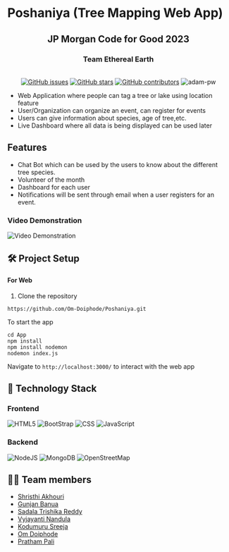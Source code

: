 # Poshaniya (Tree Mapping Web App)

<div align="center">
   <h2>JP Morgan Code for Good 2023</h2> 
   <h3> Team Ethereal Earth </h3>
   <br>
  <a href="https://github.com/Om-Doiphode/Poshaniya/stargazers"><img alt="GitHub issues" src="https://img.shields.io/github/stars/Om-Doiphode/Poshaniya"></a>
  <a href="https://github.com/Om-Doiphode/Poshaniya/network/members"><img alt="GitHub stars" src="https://img.shields.io/github/forks/Om-Doiphode/Poshaniya"></a>
  <a href="https://github.com/Om-Doiphode/Poshaniya/issues"><img alt="GitHub contributors" src="https://img.shields.io/github/issues/Om-Doiphode/Poshaniya"></a>
    <img src="https://komarev.com/ghpvc/?username=Poshaniya&label=Project%20views&color=0e75b6&style=flat"
    alt="adam-pw" /> 
</div>

- Web Application where people can tag a tree or lake using location feature
- User/Organization can organize an event, can register for events
- Users can give information about species, age of tree,etc.
- Live Dashboard where all data is being displayed can be used later

## Features

- Chat Bot which can be used by the users to know about the different tree species.
- Volunteer of the month
- Dashboard for each user
- Notifications will be sent through email when a user registers for an event.

### Video Demonstration

![Video Demonstration](JPMC%20FINAL%20VIDEO.gif)


## 🛠️ Project Setup

#### For Web

1. Clone the repository

```
https://github.com/Om-Doiphode/Poshaniya.git
```

To start the app

```
cd App
npm install
npm install nodemon
nodemon index.js
```

Navigate to `http://localhost:3000/` to interact with the web app

## 🤖 Technology Stack

### Frontend

![HTML5](https://img.shields.io/badge/HTML-239120?style=for-the-badge&logo=html5&logoColor=white)
![BootStrap](https://img.shields.io/badge/bootstrap-%2338B2AC.svg?style=for-the-badge&logo=bootstrap&logoColor=white)
![CSS](https://img.shields.io/badge/CSS-239120?&style=for-the-badge&logo=css3&logoColor=white)
![JavaScript](https://img.shields.io/badge/JavaScript-F7DF1E?style=for-the-badge&logo=javascript&logoColor=black)

### Backend

![NodeJS](https://img.shields.io/badge/node.js-6DA55F?style=for-the-badge&logo=node.js&logoColor=white)
![MongoDB](https://img.shields.io/badge/MongoDB-%234ea94b.svg?style=for-the-badge&logo=mongodb&logoColor=white)
![OpenStreetMap](/assets/map.png)

## 👩‍💻 Team members

- [Shristhi Akhouri](https://github.com/thehumane)
- [Gunjan Banua](https://github.com/gunjanbarua8)
- [Sadala Trishika Reddy](https://github.com/Trishika-reddy)
- [Vyjayanti Nandula](https://github.com/VyjayantiN)
- [Kodumuru Sreeja](https://github.com/2100030258)
- [Om Doiphode](https://github.com/Om-Doiphode)
- [Pratham Pali](https://github.com/Programmer0909)
